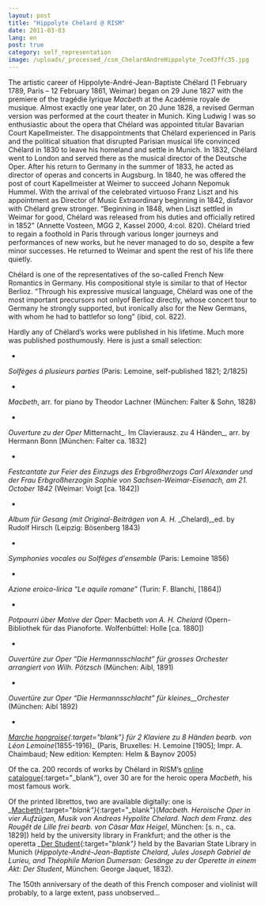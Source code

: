 ```yaml
---
layout: post
title: "Hippolyte Chélard @ RISM"
date: 2011-03-03
lang: en
post: true
category: self_representation
image: /uploads/_processed_/csm_ChelardAndreHippolyte_7ced3ffc35.jpg
---
```



The artistic career of Hippolyte-André-Jean-Baptiste Chélard (1 February 1789, Paris – 12 February 1861, Weimar) began on 29 June 1827 with the premiere of the tragédie lyrique _Macbeth_ at the Académie royale de musique. Almost exactly one year later, on 20 June 1828, a revised German version was performed at the court theater in Munich. King Ludwig I was so enthusiastic about the opera that Chélard was appointed titular Bavarian Court Kapellmeister. The disappointments that Chélard experienced in Paris and the political situation that disrupted Parisian musical life convinced Chélard in 1830 to leave his homeland and settle in Munich. In 1832, Chélard went to London and served there as the musical director of the Deutsche Oper. After his return to Germany in the summer of 1833, he acted as director of operas and concerts in Augsburg. In 1840, he was offered the post of court Kapellmeister at Weimer to succeed Johann Nepomuk Hummel. With the arrival of the celebrated virtuoso Franz Liszt and his appointment as Director of Music Extraordinary beginning in 1842, disfavor with Chélard grew stronger. “Beginning in 1848, when Liszt settled in Weimar for good, Chélard was released from his duties and officially retired in 1852” (Annette Vosteen, MGG 2, Kassel 2000, 4:col. 820). Chélard tried to regain a foothold in Paris through various longer journeys and performances of new works, but he never managed to do so, despite a few minor successes. He returned to Weimar and spent the rest of his life there quietly.

Chélard is one of the representatives of the so-called French New Romantics in Germany. His compositional style is similar to that of Hector Berlioz. “Through his expressive musical language, Chélard was one of the most important precursors not onlyof Berlioz directly, whose concert tour to Germany he strongly supported, but ironically also for the New Germans, with whom he had to battlefor so long” (ibid, col. 822).

Hardly any of Chélard’s works were published in his lifetime. Much more was published posthumously. Here is just a small selection:

-

_Solfèges á plusieurs parties_ (Paris: Lemoine, self-published 1821; 2/1825)

-

_Macbeth_, arr. for piano by Theodor Lachner (München: Falter & Sohn, 1828)

-

_Ouverture zu der Oper_ Mitternacht_. Im Clavierausz. zu 4 Händen_, arr. by Hermann Bonn [München: Falter ca. 1832]

-

_Festcantate zur Feier des Einzugs des Erbgroßherzogs Carl Alexander und der Frau Erbgroßherzogin Sophie von Sachsen-Weimar-Eisenach, am 21. October 1842_ (Weimar: Voigt [ca. 1842])

-

_Album für Gesang (mit Original-Beiträgen von A. H._ _Chelard),_ed. by Rudolf Hirsch (Leipzig: Bösenberg 1843)

-

_Symphonies vocales ou Solfèges d'ensemble_ (Paris: Lemoine 1856)

-

_Azione eroico-lirica “Le aquile romane”_ (Turin: F. Blanchi, [1864])

-

_Potpourri über Motive der Oper:_ Macbeth _von A. H. Chelard_ (Opern-Bibliothek für das Pianoforte. Wolfenbüttel: Holle [ca. 1880])

-

_Ouvertüre zur Oper “Die Hermannsschlacht” für grosses Orchester arrangiert von Wilh. Pötzsch_ (München: Aibl, 1891)

-

_Ouvertüre zur Oper “Die Hermannsschlacht” für kleines__Orchester_ (München: Aibl 1892)

-

_[Marche hongroise](http://gallica.bnf.fr/ark:/12148/bpt6k3954851){:target="_blank"} für 2 Klaviere zu 8 Händen bearb. von Léon Lemoine__(1855-1916)_ (Paris, Bruxelles: H. Lemoine [1905]; Impr. A. Chaimbaud; New edition: Kempten: Helm & Baynov 2005)



Of the ca. 200 records of works by Chélard in RISM’s [online catalogue](https://opac.rism.info/search?View=rism&author=Hippolyte+Ch%C3%A9lard){:target="_blank"}, over 30 are for the heroic opera _Macbeth_, his most famous work.

Of the printed librettos, two are available digitally: one is _[Macbeth](http://publikationen.ub.uni-frankfurt.de/volltexte/2008/110603/){:target="_blank"}_[](http://publikationen.ub.uni-frankfurt.de/volltexte/2008/110603/){:target="_blank"}(_Macbeth. Heroische Oper in vier Aufzügen, Musik von Andreas Hypolite Chelard. Nach dem Franz. des Rougêt de Lille frei bearb. von Cäsar Max Heigel_, München: [s. n., ca. 1829]) held by the university library in Frankfurt; and the other is the operetta _[Der Student](http://daten.digitale-sammlungen.de/bsb00054329/image_1){:target="_blank"}_ held by the Bavarian State Library in Munich (_Hippolyte-André-Jean-Baptiste Chelard,_ _Jules Joseph Gabriel de Lurieu, and Théophile Marion Dumersan: Gesänge zu der Operette in einem Akt: Der Student_, München: George Jaquet, 1832).

The 150th anniversary of the death of this French composer and violinist will probably, to a large extent, pass unobserved...